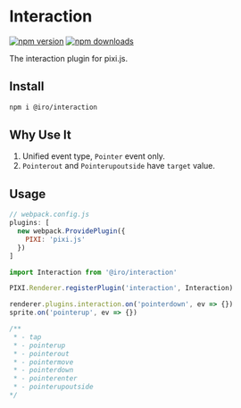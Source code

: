 # Interaction
[![npm version](https://img.shields.io/npm/v/@iro/interaction.svg?style=flat&colorB=brightgreen)](https://www.npmjs.com/package/@iro/interaction)
[![npm downloads](https://img.shields.io/npm/dm/@iro/interaction.svg?style=flat&colorB=brightgreen)](https://www.npmjs.com/package/@iro/interaction)

The interaction plugin for pixi.js.

## Install

```bash
npm i @iro/interaction
```

## Why Use It
1. Unified event type, `Pointer` event only.
2. `Pointerout` and `Pointerupoutside` have `target` value.

## Usage

```js
// webpack.config.js
plugins: [
  new webpack.ProvidePlugin({
    PIXI: 'pixi.js'
  })
]
```

```js
import Interaction from '@iro/interaction'

PIXI.Renderer.registerPlugin('interaction', Interaction)

renderer.plugins.interaction.on('pointerdown', ev => {})
sprite.on('pointerup', ev => {})

/**
 * - tap
 * - pointerup
 * - pointerout
 * - pointermove
 * - pointerdown
 * - pointerenter
 * - pointerupoutside
*/
```

